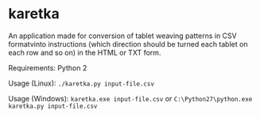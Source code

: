 # karetka


An application made for conversion of tablet weaving patterns in CSV formatvinto instructions (which direction should be turned each tablet on each row and so on) in the HTML or TXT form.


Requirements: Python 2


Usage (Linux):
`./karetka.py input-file.csv`



Usage (Windows):
`karetka.exe input-file.csv` or `C:\Python27\python.exe karetka.py input-file.csv`




